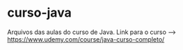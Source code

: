 # curso-java
Arquivos das aulas do curso de Java. Link para o curso --> https://www.udemy.com/course/java-curso-completo/
